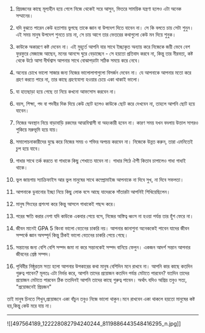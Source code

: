 
1. প্রিয়জনের কাছে মূল‍্যহীন হয়ে গেলে নিজে থেকেই সরে আসুন, ভিতরে সাময়িক যন্ত্রণা হলেও এটা অনেক সম্মানের।

2. যদি বুঝতে পারেন কেউ হতাশায় ভুগছে তাকে জ্ঞান বা উপদেশ দিতে যাবেন না। সে কি বলতে চায় সেটা শুনুন। এই সময় মানুষ উপদেশ শুনতে চায় না, সে চায় আগে তার ভেতরের কথাগুলো কেউ মন দিয়ে শুনুক।

3. কাউকে অকারণে কষ্ট দেবেন না। এই মুহূর্তে আপনি যার সাথে ইচ্ছাকৃত অন্যায় করে নিজেকে জয়ী ভেবে বেশ ফুরফুরে মেজাজে আছেন, মনের আনন্দে ঘুরে বেড়াচ্ছেন - সে হয়তো প্রতিবাদ করবে না, কিন্তু তার নীরবতা, কষ্ট থেকে উঠে আসা দীর্ঘশ্বাস আপনার সাথে বোঝাপড়াটা সঠিক সময়ে করে নেবে।

4. অন্যের চোখে ভালো সাজার জন্য নিজের ভালোলাগাগুলো বিসর্জন দেবেন না। যে আপনাকে আপনার মতো করে গ্রহণ করতে পারে না, তার কাছে গ্রহণযোগ্য হওয়ার চেয়ে একা থাকাই ভালো।

5. যা হাতছাড়া হয়ে গেছে তা নিয়ে কখনো আফসোস করবেন না।

6. বয়স, শিক্ষা, পদ বা পদবীর দিক দিয়ে কেউ ছোট হলেও কাউকে ছোট করে দেখবেন না, তাহলে আপনি ছোট হয়ে যাবেন।

7. নিজের অবস্থান নিয়ে বাড়াবাড়ি রকমের আত্মবিশ্বাসী বা অহংকারী হবেন না। কারণ সময় যখন বদলায় উত্তাল সাগরও শুকিয়ে মরুভূমি হয়ে যায়।

8. সমালোচনাকারীদের যুদ্ধে করে নিজের সময় ও শক্তির অপচয় করবেন না। নিজেকে উন্নত করুন, তারা এমনিতেই চুপ হয়ে যাবে।

9. গাধার সাথে তর্ক করতে বা গাধাকে কিছু শেখাতে যাবেন না। গাধার পিঠে ঐশী কিতাব চাপালেও গাধা গাধাই থাকে।

10. ভুল জায়গায় স্যাক্রিফাইস আর ভুল মানুষের সাথে কম্প্রোমাইজ আপনাকে না দিবে সুখ, না দিবে সফলতা।

11. আপনাকে ডুবানোর ইচ্ছা নিয়ে কিছু লোক বসে আছে যাদেরকে সাঁতারটা আপনিই শিখিয়েছিলেন।

12. মানুষ সিংহের প্রশংসা করে কিন্তু আসলে গাধাকেই পছন্দ করে।

13. পরের ক্ষতি করার নেশা যদি কাউকে একবার পেয়ে বসে, নিজের অস্তিত্ব ধ্বংস না হওয়া পর্যন্ত তার হুঁশ ফেরে না।

14. জীবন মানেই GPA 5 কিংবা ভালো বেতনের চাকরি নয়। আপনার জানাশুনা অনেককেই পাবেন যাদের জীবন সম্পর্কে জ্ঞান অসম্পূর্ন কিন্তু ঠিকই ভালো বেতনের চাকরি পেয়ে গেছে।

15. সন্তানের জন্য বেশি বেশি সম্পদ জমা না করে সন্তানকেই সম্পদ বানিয়ে ফেলুন। একজন আদর্শ সন্তান আপনার জীবনের শ্রেষ্ঠ সম্পদ।

16. পৃথিবীর নিষ্ঠুরতম সত্য হলো আপনার উপকারের কথা মানুষ বেশিদিন মনে রাখবে না। আপনি কার কাছে কতদিন গুরুত্ব পাবেন? মূলতঃ এটা নির্ভর করে, আপনি তাদের প্রয়োজন কতদিন পর্যন্ত মেটাতে পারবেন? যতদিন তাদের প্রয়োজন মেটাতে পারবেন ঠিক ততদিনই আপনি তাদের কাছে গুরুত্ব পাবেন। অর্থাৎ যদিও অপ্রিয় তবুও সত্য, "প্রয়োজনেই প্রিয়জন"

তাই মানুষ চিনতে শিখুন,প্রয়োজনে একা বাঁচুন তবুও নিজে ভালো থাকুন।মনে রাখবেন একা থাকলে হয়তো মানুষের কষ্ট হয়,কিন্তু কেউ মরে যায় না।

---

![[497564189_122228082794240244_8119886443548416295_n.jpg]]
